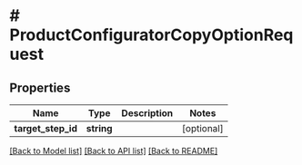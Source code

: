 # # ProductConfiguratorCopyOptionRequest


## Properties


Name | Type | Description | Notes
------------ | ------------- | ------------- | -------------
**target_step_id**| **string** |   | [optional]


[[Back to Model list]](../../README.md#models) [[Back to API list]](../../README.md#endpoints) [[Back to README]](../../README.md)